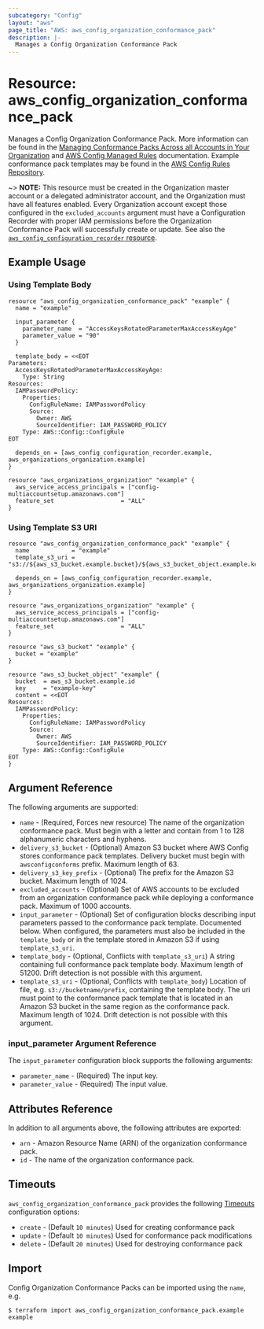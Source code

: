 ```yaml
---
subcategory: "Config"
layout: "aws"
page_title: "AWS: aws_config_organization_conformance_pack"
description: |-
  Manages a Config Organization Conformance Pack
---
```


# Resource: aws_config_organization_conformance_pack

Manages a Config Organization Conformance Pack. More information can be found in the [Managing Conformance Packs Across all Accounts in Your Organization](https://docs.aws.amazon.com/config/latest/developerguide/conformance-pack-organization-apis.html) and [AWS Config Managed Rules](https://docs.aws.amazon.com/config/latest/developerguide/evaluate-config_use-managed-rules.html) documentation. Example conformance pack templates may be found in the [AWS Config Rules Repository](https://github.com/awslabs/aws-config-rules/tree/master/aws-config-conformance-packs).

~> **NOTE:** This resource must be created in the Organization master account or a delegated administrator account, and the Organization must have all features enabled. Every Organization account except those configured in the `excluded_accounts` argument must have a Configuration Recorder with proper IAM permissions before the Organization Conformance Pack will successfully create or update. See also the [`aws_config_configuration_recorder` resource](/docs/providers/aws/r/config_configuration_recorder.html).

## Example Usage

### Using Template Body

```hcl
resource "aws_config_organization_conformance_pack" "example" {
  name = "example"

  input_parameter {
    parameter_name  = "AccessKeysRotatedParameterMaxAccessKeyAge"
    parameter_value = "90"
  }

  template_body = <<EOT
Parameters:
  AccessKeysRotatedParameterMaxAccessKeyAge:
    Type: String
Resources:
  IAMPasswordPolicy:
    Properties:
      ConfigRuleName: IAMPasswordPolicy
      Source:
        Owner: AWS
        SourceIdentifier: IAM_PASSWORD_POLICY
    Type: AWS::Config::ConfigRule
EOT

  depends_on = [aws_config_configuration_recorder.example, aws_organizations_organization.example]
}

resource "aws_organizations_organization" "example" {
  aws_service_access_principals = ["config-multiaccountsetup.amazonaws.com"]
  feature_set                   = "ALL"
}
```

### Using Template S3 URI

```hcl
resource "aws_config_organization_conformance_pack" "example" {
  name            = "example"
  template_s3_uri = "s3://${aws_s3_bucket.example.bucket}/${aws_s3_bucket_object.example.key}"

  depends_on = [aws_config_configuration_recorder.example, aws_organizations_organization.example]
}

resource "aws_organizations_organization" "example" {
  aws_service_access_principals = ["config-multiaccountsetup.amazonaws.com"]
  feature_set                   = "ALL"
}

resource "aws_s3_bucket" "example" {
  bucket = "example"
}

resource "aws_s3_bucket_object" "example" {
  bucket  = aws_s3_bucket.example.id
  key     = "example-key"
  content = <<EOT
Resources:
  IAMPasswordPolicy:
    Properties:
      ConfigRuleName: IAMPasswordPolicy
      Source:
        Owner: AWS
        SourceIdentifier: IAM_PASSWORD_POLICY
    Type: AWS::Config::ConfigRule
EOT
}
```

## Argument Reference

The following arguments are supported:

* `name` - (Required, Forces new resource) The name of the organization conformance pack. Must begin with a letter and contain from 1 to 128 alphanumeric characters and hyphens.
* `delivery_s3_bucket` - (Optional) Amazon S3 bucket where AWS Config stores conformance pack templates. Delivery bucket must begin with `awsconfigconforms` prefix. Maximum length of 63.
* `delivery_s3_key_prefix` - (Optional) The prefix for the Amazon S3 bucket. Maximum length of 1024.
* `excluded_accounts` - (Optional) Set of AWS accounts to be excluded from an organization conformance pack while deploying a conformance pack. Maximum of 1000 accounts.
* `input_parameter` - (Optional) Set of configuration blocks describing input parameters passed to the conformance pack template. Documented below. When configured, the parameters must also be included in the `template_body` or in the template stored in Amazon S3 if using `template_s3_uri`.
* `template_body` - (Optional, Conflicts with `template_s3_uri`) A string containing full conformance pack template body. Maximum length of 51200. Drift detection is not possible with this argument.
* `template_s3_uri` - (Optional, Conflicts with `template_body`) Location of file, e.g. `s3://bucketname/prefix`, containing the template body. The uri must point to the conformance pack template that is located in an Amazon S3 bucket in the same region as the conformance pack. Maximum length of 1024. Drift detection is not possible with this argument.

### input_parameter Argument Reference

The `input_parameter` configuration block supports the following arguments:

* `parameter_name` - (Required) The input key.
* `parameter_value` - (Required) The input value.

## Attributes Reference

In addition to all arguments above, the following attributes are exported:

* `arn` - Amazon Resource Name (ARN) of the organization conformance pack.
* `id` - The name of the organization conformance pack.

## Timeouts

`aws_config_organization_conformance_pack` provides the following
[Timeouts](https://www.terraform.io/docs/configuration/blocks/resources/syntax.html#operation-timeouts) configuration options:

- `create` - (Default `10 minutes`) Used for creating conformance pack
- `update` - (Default `10 minutes`) Used for conformance pack modifications
- `delete` - (Default `20 minutes`) Used for destroying conformance pack

## Import

Config Organization Conformance Packs can be imported using the `name`, e.g.

```
$ terraform import aws_config_organization_conformance_pack.example example
```
